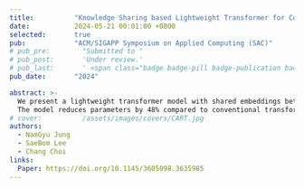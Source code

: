 ```yaml
---
title:          "Knowledge Sharing based Lightweight Transformer for Construction Safety Accident Prevention"
date:           2024-05-21 00:01:00 +0800
selected:       true
pub:            "ACM/SIGAPP Symposium on Applied Computing (SAC)"
# pub_pre:        "Submitted to "
# pub_post:       'Under review.'
# pub_last:       ' <span class="badge badge-pill badge-publication badge-success">Spotlight</span>'
pub_date:       "2024"

abstract: >-
  We present a lightweight transformer model with shared embeddings between encoders and decoders, designed to enhance efficiency and address expression imbalance in construction safety prediction.
  The model reduces parameters by 48% compared to conventional transformers and improves performance by 4% over LSTM, enabling effective correlation analysis and deployment in edge computing environments.
# cover:          /assets/images/covers/CART.jpg
authors:
  - NamGyu Jung
  - SaeBom Lee
  - Chang Choi
links:
  Paper: https://doi.org/10.1145/3605098.3635985
---
```

